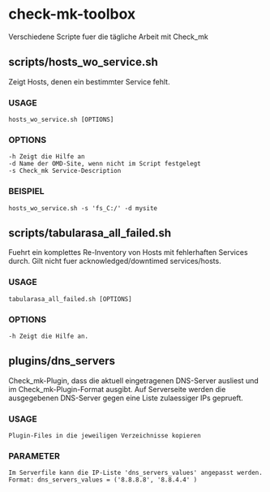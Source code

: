 # check-mk-toolbox
Verschiedene Scripte fuer die tägliche Arbeit mit Check_mk


## scripts/hosts_wo_service.sh

Zeigt Hosts, denen ein bestimmter Service fehlt.

### USAGE
    hosts_wo_service.sh [OPTIONS]

### OPTIONS
    -h Zeigt die Hilfe an
    -d Name der OMD-Site, wenn nicht im Script festgelegt
    -s Check_mk Service-Description

### BEISPIEL
    hosts_wo_service.sh -s 'fs_C:/' -d mysite


## scripts/tabularasa_all_failed.sh

Fuehrt ein komplettes Re-Inventory von Hosts mit fehlerhaften Services durch.
Gilt nicht fuer acknowledged/downtimed services/hosts.

### USAGE
    tabularasa_all_failed.sh [OPTIONS]

### OPTIONS
    -h Zeigt die Hilfe an.

## plugins/dns_servers

Check_mk-Plugin, dass die aktuell eingetragenen DNS-Server ausliest und im Check_mk-Plugin-Format ausgibt.
Auf Serverseite werden die ausgegebenen DNS-Server gegen eine Liste zulaessiger IPs geprueft.

### USAGE
    Plugin-Files in die jeweiligen Verzeichnisse kopieren

### PARAMETER
    Im Serverfile kann die IP-Liste 'dns_servers_values' angepasst werden.
	Format: dns_servers_values = ('8.8.8.8', '8.8.4.4' )
